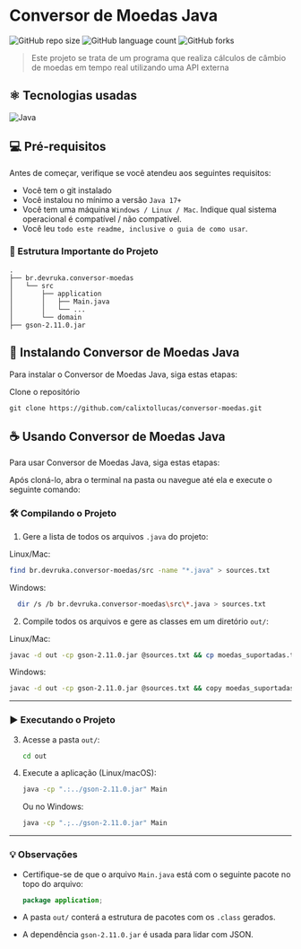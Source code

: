 # Conversor de Moedas Java

![GitHub repo size](https://img.shields.io/github/repo-size/calixtollucas/conversor-moedas?style=for-the-badge)
![GitHub language count](https://img.shields.io/github/languages/count/calixtollucas/conversor-moedas?style=for-the-badge)
![GitHub forks](https://img.shields.io/github/forks/calixtollucas/conversor-moedas?style=for-the-badge)


> Este projeto se trata de um programa que realiza cálculos de câmbio de moedas em tempo real utilizando uma API externa

## ⚛️ Tecnologias usadas
![Java](https://img.shields.io/badge/java-%23ED8B00.svg?style=for-the-badge&logo=openjdk&logoColor=white)

## 💻 Pré-requisitos

Antes de começar, verifique se você atendeu aos seguintes requisitos:

- Você tem o git instalado
- Você instalou no mínimo a versão `Java 17+`
- Você tem uma máquina `Windows / Linux / Mac`. Indique qual sistema operacional é compatível / não compatível.
- Você leu `todo este readme, inclusive o guia de como usar`.

### 📁 Estrutura Importante do Projeto

```
.
├── br.devruka.conversor-moedas
│   └── src
│       ├── application
│       │   ├── Main.java
│       │   └── ...
│       └── domain
├── gson-2.11.0.jar
```

## 🚀 Instalando Conversor de Moedas Java

Para instalar o Conversor de Moedas Java, siga estas etapas:

Clone o repositório
```
git clone https://github.com/calixtollucas/conversor-moedas.git
```

## ☕ Usando Conversor de Moedas Java

Para usar Conversor de Moedas Java, siga estas etapas:

Após cloná-lo, abra o terminal na pasta ou navegue até ela e execute o seguinte comando:

### 🛠️ Compilando o Projeto

1. Gere a lista de todos os arquivos `.java` do projeto:

  Linux/Mac:
   ```bash
   find br.devruka.conversor-moedas/src -name "*.java" > sources.txt
   ```
   
   Windows:
  ```bash
    dir /s /b br.devruka.conversor-moedas\src\*.java > sources.txt
  ```

2. Compile todos os arquivos e gere as classes em um diretório `out/`:

  Linux/Mac:
   ```bash
   javac -d out -cp gson-2.11.0.jar @sources.txt && cp moedas_suportadas.txt out/
   ```

   Windows:
   ```bash
   javac -d out -cp gson-2.11.0.jar @sources.txt && copy moedas_suportadas.txt out\
   ```
---

### ▶️ Executando o Projeto

3. Acesse a pasta `out/`:
   
   ```bash
   cd out
   ```

4. Execute a aplicação (Linux/macOS):
   ```bash
   java -cp ".:../gson-2.11.0.jar" Main
   ```

   Ou no Windows:
   ```cmd
   java -cp ".;../gson-2.11.0.jar" Main
   ```

---

### 💡 Observações

- Certifique-se de que o arquivo `Main.java` está com o seguinte pacote no topo do arquivo:

  ```java
  package application;
  ```

- A pasta `out/` conterá a estrutura de pacotes com os `.class` gerados.
- A dependência `gson-2.11.0.jar` é usada para lidar com JSON.